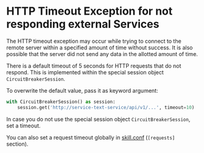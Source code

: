 # HTTP Timeout Exception for not responding external Services

The HTTP timeout exception may occur while trying to connect to the remote server within a specified amount of time without success. 
It is also possible that the server did not send any data in the allotted amount of time.

There is a default timeout of 5 seconds for HTTP requests that do not respond. This is implemented within the special session object `CircuitBreakerSession`.

To overwrite the default value, pass it as keyword argument:

```python
with CircuitBreakerSession() as session:
    session.get('http://service-text-service/api/v1/...', timeout=10)
```

In case you do not use the special session object `CircuitBreakerSession`, set a timeout.

You can also set a request timeout globally in [skill.conf](config.md) (`[requests]` section).


